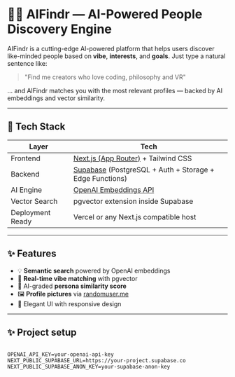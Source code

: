 # 🕵️‍♂️ AIFindr — AI-Powered People Discovery Engine

AIFindr is a cutting-edge AI-powered platform that helps users discover like-minded people based on **vibe**, **interests**, and **goals**. Just type a natural sentence like:

> "Find me creators who love coding, philosophy and VR"

… and AIFindr matches you with the most relevant profiles — backed by AI embeddings and vector similarity.

---

## 🚀 Tech Stack

| Layer | Tech |
|------|------|
| Frontend | [Next.js (App Router)](https://nextjs.org/docs/app) + Tailwind CSS |
| Backend | [Supabase](https://supabase.com) (PostgreSQL + Auth + Storage + Edge Functions) |
| AI Engine | [OpenAI Embeddings API](https://platform.openai.com/docs/guides/embeddings) |
| Vector Search | pgvector extension inside Supabase |
| Deployment Ready | Vercel or any Next.js compatible host |

---

## ✨ Features

- 💡 **Semantic search** powered by OpenAI embeddings
- 🔎 **Real-time vibe matching** with pgvector
- 🧠 AI-graded **persona similarity score**
- 🖼️ **Profile pictures** via [randomuser.me](https://randomuser.me)
- 🌈 Elegant UI with responsive design

---

## ✨ Project setup
```# .env.local

OPENAI_API_KEY=your-openai-api-key
NEXT_PUBLIC_SUPABASE_URL=https://your-project.supabase.co
NEXT_PUBLIC_SUPABASE_ANON_KEY=your-supabase-anon-key
```
